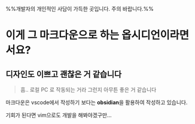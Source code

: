 %%개발자의 개인적인 사담이 가득한 곳입니다. 주의 바랍니다.%%

# 이게 그 마크다운으로 하는 옵시디언이라면서요?

## 디자인도 이쁘고 괜찮은 거 같습니다

> 흠.. 로컬 PC 로 작동되는 거라 그런지 아무튼 좋은 거 같습니다

마크다운은 vscode에서 작성하기 보다는 **obsidian**을 활용하여 작성하고 있습니다.

기회가 된다면 vim으로도 개발을 해봐야겠구만...
